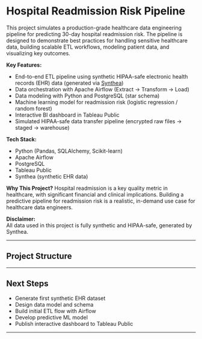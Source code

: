 # Hospital Readmission Risk Pipeline

This project simulates a production-grade healthcare data engineering pipeline for predicting 30-day hospital readmission risk. The pipeline is designed to demonstrate best practices for handling sensitive healthcare data, building scalable ETL workflows, modeling patient data, and visualizing key outcomes.

**Key Features:**
- End-to-end ETL pipeline using synthetic HIPAA-safe electronic health records (EHR) data (generated via [Synthea](https://synthetichealth.github.io/synthea/))
- Data orchestration with Apache Airflow (Extract → Transform → Load)
- Data modeling with Python and PostgreSQL (star schema)
- Machine learning model for readmission risk (logistic regression / random forest)
- Interactive BI dashboard in Tableau Public
- Simulated HIPAA-safe data transfer pipeline (encrypted raw files → staged → warehouse)

**Tech Stack:**
- Python (Pandas, SQLAlchemy, Scikit-learn)
- Apache Airflow
- PostgreSQL
- Tableau Public
- Synthea (synthetic EHR data)

**Why This Project?**
Hospital readmission is a key quality metric in healthcare, with significant financial and clinical implications. Building a predictive pipeline for readmission risk is a realistic, in-demand use case for healthcare data engineers.

**Disclaimer:**  
All data used in this project is fully synthetic and HIPAA-safe, generated by Synthea.

---

## Project Structure

---

## Next Steps
- Generate first synthetic EHR dataset
- Design data model and schema
- Build initial ETL flow with Airflow
- Develop predictive ML model
- Publish interactive dashboard to Tableau Public

---
